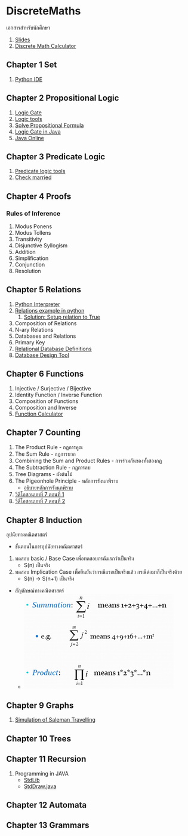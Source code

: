 # DiscreteMaths
เอกสารสำหรับนักศึกษา
1. [Slides](http://fivedots.coe.psu.ac.th/Software.coe/DiscreteMaths/Slides/)
1. [Discrete Math Calculator](https://www.mathcelebrity.com/lesplan.php?key=discrete)
## Chapter 1 Set
1. [Python IDE](https://www.onlinegdb.com/online_python_compiler)
## Chapter 2 Propositional Logic
1. [Logic Gate](https://academo.org/demos/logic-gate-simulator/)
1. [Logic tools](https://www.wolframalpha.com/examples/mathematics/discrete-mathematics/)
1. [Solve Propositional Formula](http://logictools.org/)
1. [Logic Gate in Java](http://fivedots.coe.psu.ac.th/Software.coe/DiscreteMaths/Code/Gate%20Logic/GateLogic.java)
1. [Java Online](https://www.jdoodle.com/online-java-compiler/)
## Chapter 3 Predicate Logic
1. [Predicate logic tools](https://www.umsu.de/trees/)
1. [Check married](file/married.js)
## Chapter 4 Proofs
### Rules of Inference
1. Modus Ponens
1. Modus Tollens
1. Transitivity
1. Disjunctive Syllogism
1. Addition
1. Simplification
1. Conjunction
1. Resolution
## Chapter 5 Relations
1. [Python Interpreter](https://www.programiz.com/python-programming/online-compiler/)
1. [Relations example in python](https://w3.cs.jmu.edu/mayfiecs/cs228/python/relations.py)
    1. [Solution: Setup relation to True](file/Relation.py)
1. Composition of Relations
1. N-ary Relations
1. Databases and Relations
1. Primary Key
1. [Relational Database Definitions](http://sot.swu.ac.th/portals/156/sot/cp342/lesson01/cs4t3.htm)
1. [Database Design Tool](https://www.quickdatabasediagrams.com/)
## Chapter 6 Functions
1. Injective / Surjective / Bijective
1. Identity Function / Inverse Function
1. Composition of Functions
1. Composition and Inverse
1. [Function Calculator](https://www.symbolab.com/solver)
## Chapter 7 Counting
1. The Product Rule - กฏการคูณ 
1. The Sum Rule - กฏการบวก
1. Combining the Sum and Product Rules - การร่วมกันของทั้งสองกฏ
1. The Subtraction Rule - กฏการลบ
1. Tree Diagrams - ผังต้นไม้
1. The Pigeonhole Principle - หลักการรังนกพิราบ
    * [อธิบายหลักการรังนกพิราบ](https://www.youtube.com/watch?v=4Dz4vNUxnZM)
1. [วีดีโอสอนบทที่ 7 ตอนที่ 1](https://youtu.be/Dxnw7RHaioY)
1. [วีดีโอสอนบทที่ 7 ตอนที่ 2](https://youtu.be/duKaNDDKNrQ)
## Chapter 8 Induction
อุปนัยทางคณิตศาสตร์ 
* ขั้นตอนในการอุปนัยทางคณิตศาสตร์
1. ทดสอบ basic / Base Case เพื่อทดสอบกรณีแรกว่าเป็นจริง
    * S(n) เป็นจริง 
1. ทดสอบ Implication Case เพื่อยืนยันว่ากรณีแรกเป็นจริงแล้ว กรณีต่อมาก็เป็นจริงด้วย
    * S(n) -> S(n+1) เป็นจริง
* สัญลักษณ์ทางคณิตศาสตร์
    * <img src="file/sum&production%20Pic.png" width = "400" hight="250">



## Chapter 9 Graphs
1. [Simulation of Saleman Travelling](https://www.youtube.com/watch?v=SC5CX8drAtU)

## Chapter 10 Trees

## Chapter 11 Recursion
1. Programming in JAVA
    * [StdLib](https://introcs.cs.princeton.edu/java/stdlib/)
    * [StdDraw.java](https://introcs.cs.princeton.edu/java/stdlib/StdDraw.java.html)

## Chapter 12 Automata

## Chapter 13 Grammars
